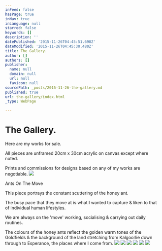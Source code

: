 ```yaml
---
inFeed: false
hasPage: true
inNav: true
inLanguage: null
starred: false
keywords: []
description: ''
datePublished: '2015-11-26T04:45:51.690Z'
dateModified: '2015-11-26T04:45:30.480Z'
title: The Gallery.
author: []
authors: []
publisher:
  name: null
  domain: null
  url: null
  favicon: null
sourcePath: _posts/2015-11-26-the-gallery.md
published: true
url: the-gallery/index.html
_type: WebPage

---
```

# The Gallery.

Here are my works for sale.

All pieces are unframed 20cm x 30cm acrylic on canvas except where noted.

Prints and commissions for designs based on any of my works are negotiable.
![](https://the-grid-user-content.s3-us-west-2.amazonaws.com/aeada93e-2f55-4a47-9772-5bfef89b998e.jpg)

Ants On The Move

This piece portrays the constant scuttering of the honey ant. 

The busy pace that they move at is what I wanted to capture & liken to that of individual human lifestyles. 

We are always on the 'move' working, socialising & carrying out daily routines. 

The colours of the honey ants reflect the golden warm tones of the Goldfields & the background of the land stretching from Kalgoorlie down through to Esperance, the places where I come from.
![](https://the-grid-user-content.s3-us-west-2.amazonaws.com/e7c20b71-9e1c-4ec0-b396-983456dfbaa7.jpg)
![](https://the-grid-user-content.s3-us-west-2.amazonaws.com/463bbef9-46ca-413a-9a7d-52ff87a7164a.jpg)
![](https://the-grid-user-content.s3-us-west-2.amazonaws.com/70bd6d3d-24e0-42d2-ad5d-1fc88b83a19e.jpg)
![](https://the-grid-user-content.s3-us-west-2.amazonaws.com/1454492d-7b27-412c-90e4-bf7c3057783e.jpg)
![](https://the-grid-user-content.s3-us-west-2.amazonaws.com/810f58e6-72ed-4fc8-af61-0c712a124c8d.jpg)
![](https://the-grid-user-content.s3-us-west-2.amazonaws.com/74a2f9e3-d8ce-44d3-b1cb-cc201abedf79.jpg)